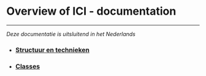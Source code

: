 # Overview of ICI - documentation
***
<em>Deze documentatie is uitsluitend in het Nederlands</em>

- ### [Structuur en technieken](struct_tech)
- ### [Classes](classes/)